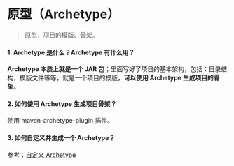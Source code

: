 # 原型（Archetype）

> 原型，项目的模版、骨架。

#### 1. Archetype 是什么？Archetype 有什么用？
**Archetype 本质上就是一个 JAR 包**；里面写好了项目的基本架构，包括：目录结构，模版文件等等，就是一个项目的模版，**可以使用 Archetype 生成项目的骨架**。

#### 2. 如何使用 Archetype 生成项目骨架？
使用 maven-archetype-plugin 插件。

#### 3. 如何自定义并生成一个 Archetype？
参考：[自定义 Archetype](/docs/maven/7.原型/自定义Archetype.md)